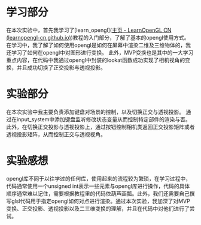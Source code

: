 # 学习部分
在本次实验中，首先我学习了[learn_opengl]([主页 - LearnOpenGL CN (learnopengl-cn.github.io)](https://learnopengl-cn.github.io/))教程的入门部分，了解了基本的opengl使用方式。
在学习中，我了解了如何使用opengl是如何在屏幕中渲染二维及三维物体的，我还学习了如何在opengl中对图形进行变换。
此外，MVP变换也是其中的一大学习重点内容，在代码中我通过opengl中封装的lookat函数成功实现了相机视角的变换，并且成功切换了正交投影与透视投影。
# 实验部分
在本次实验中我主要负责添加键盘对场景的控制，以及切换正交与透视投影。
通过在input_system中添加键盘监听修改状态变量从而控制特定部件的渲染与否。此外，在切换正交投影与透视投影上，通过按钮控制相机类返回正交投影矩阵或者透视投影矩阵，从而控制正交与透视视角。

# 实验感想
opengl库不同于以往学过的任何库，使用起来的流程较为繁琐，在学习过程中，代码通常使用一个unsigned int表示一些元素与opengl库进行操作，代码的具体顺序通常难以记住，需要根据教程里的代码依葫芦画瓢。此外，我们还需要自己撰写glsl代码用于指定opengl如何对点进行渲染。通过本次实验，我加深了对MVP变换、正交投影、透视投影以及二三维变换的理解，并且在代码中对他们进行了尝试。
